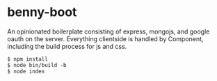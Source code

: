 # benny-boot

An opinionated boilerplate consisting of express, mongojs, and google oauth on the server. Everything clientside is handled by Component, including the build process for js and css. 

```
$ npm install
$ node bin/build -b
$ node index
```
